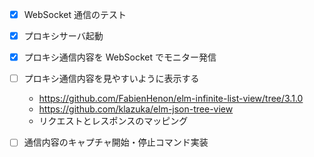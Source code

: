 - [x] WebSocket 通信のテスト
- [x] プロキシサーバ起動
- [x] プロキシ通信内容を WebSocket でモニター発信
- [ ] プロキシ通信内容を見やすいように表示する
  - https://github.com/FabienHenon/elm-infinite-list-view/tree/3.1.0
  - https://github.com/klazuka/elm-json-tree-view
  - リクエストとレスポンスのマッピング
- [ ] 通信内容のキャプチャ開始・停止コマンド実装

